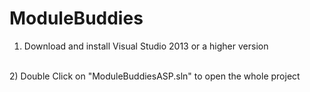# ModuleBuddies
1) Download and install Visual Studio 2013 or a higher version
<br/>
2) Double Click on "ModuleBuddiesASP.sln" to open the whole project
